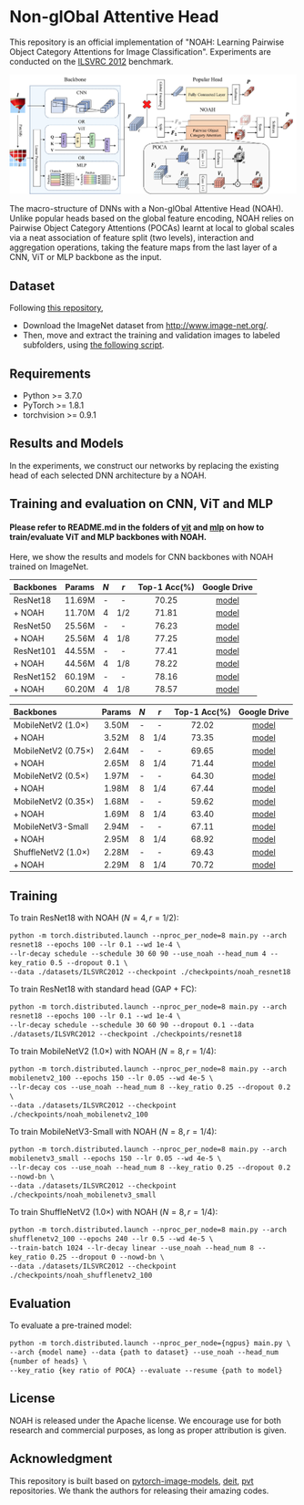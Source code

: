 # Non-glObal Attentive Head

This repository is an official implementation of "NOAH: Learning Pairwise Object Category Attentions for Image Classification". Experiments are conducted on the [ILSVRC 2012](http://www.image-net.org) benchmark.

<p align="center"><img src="fig/Fig_Overall_Architecture.jpg" width="1000" /></p>
The macro-structure of DNNs with a Non-glObal Attentive Head (NOAH). Unlike popular heads based on the global feature encoding, NOAH relies on Pairwise Object Category Attentions (POCAs) learnt at local to global scales via a neat association of feature split (two levels), interaction and aggregation operations, taking the feature maps from the last layer of a CNN, ViT or MLP backbone as the input.

## Dataset

Following [this repository](https://github.com/pytorch/examples/tree/master/imagenet#requirements),

- Download the ImageNet dataset from http://www.image-net.org/.
- Then, move and extract the training and validation images to labeled subfolders, using [the following script](https://github.com/pytorch/examples/blob/main/imagenet/extract_ILSVRC.sh).

## Requirements

- Python >= 3.7.0
- PyTorch >= 1.8.1
- torchvision >= 0.9.1

## Results and Models

In the experiments, we construct our networks by replacing the existing head of each selected DNN architecture by a NOAH.

## Training and evaluation on CNN, ViT and MLP

#### Please refer to README.md in the folders of [vit](vit) and [mlp](mlp) on how to train/evaluate ViT and MLP backbones with NOAH. 

Here, we show the results and models for CNN backbones with NOAH trained on ImageNet. 

| Backbones | Params | $N$ | $r$ | Top-1 Acc(%) | Google Drive                                                                                |
|:--------- |:------:|:---:|:---:|:------------:|:-------------------------------------------------------------------------------------------:|
| ResNet18  | 11.69M | -   | -   | 70.25        | [model](https://drive.google.com/file/d/1K5i2HM4o1wQPyv64GXAkEKSQAOEiOKjJ/view?usp=sharing) |
| + NOAH    | 11.70M | 4   | 1/2 | 71.81        | [model](https://drive.google.com/file/d/1G1FWERwP-bRp7-ykqSk0yfSOKSnkXNPm/view?usp=sharing) |
| ResNet50  | 25.56M | -   | -   | 76.23        | [model](https://drive.google.com/file/d/1c1S174i96QAkeWeX422ydQFFCl0jb92c/view?usp=sharing) |
| + NOAH    | 25.56M | 4   | 1/8 | 77.25        | [model](https://drive.google.com/file/d/1DmPnel6Rai3KLIREwx2eAkyj-YM1gvj2/view?usp=sharing) |
| ResNet101 | 44.55M | -   | -   | 77.41        | [model](https://drive.google.com/file/d/1Ix4YfZU8Cuh6ZJ0NmdtDWI04Hcg_MR7l/view?usp=sharing) |
| + NOAH    | 44.56M | 4   | 1/8 | 78.22        | [model](https://drive.google.com/file/d/1UlL7uOhQOQiqSGg5m1jHBaI7PiN49VTU/view?usp=sharing) |
| ResNet152 | 60.19M | -   | -   | 78.16        | [model](https://drive.google.com/file/d/1y1AUkHRiR-bjiJ-SMA_YIaaiaosvAvCe/view?usp=sharing) |
| + NOAH    | 60.20M | 4   | 1/8 | 78.57        | [model](https://drive.google.com/file/d/15-If0bsZOE8wogItrkbopIh02amuhVio/view?usp=sharing) |

| Backbones           | Params | $N$ | $r$ | Top-1 Acc(%) | Google Drive                                                                                |
|:------------------- |:------:|:---:|:---:|:------------:|:-------------------------------------------------------------------------------------------:|
| MobileNetV2 (1.0×)  | 3.50M  | -   | -   | 72.02        | [model](https://drive.google.com/file/d/1SyV8gB_1wYKa_LhB8yB7eH8vWVVwEzfG/view?usp=sharing) |
| + NOAH              | 3.52M  | 8   | 1/4 | 73.35        | [model](https://drive.google.com/file/d/1npeyGbDtM978vU14aXy1lbrVD7gOrwyp/view?usp=sharing) |
| MobileNetV2 (0.75×) | 2.64M  | -   | -   | 69.65        | [model](https://drive.google.com/file/d/1QsYwEtpeVDOlhqDNsVZBsynVKjZBmcW7/view?usp=sharing) |
| + NOAH              | 2.65M  | 8   | 1/4 | 71.44        | [model](https://drive.google.com/file/d/1xE-f7kEAo9F2Xvqt8N0f4A736mdneHsE/view?usp=sharing) |
| MobileNetV2 (0.5×)  | 1.97M  | -   | -   | 64.30        | [model](https://drive.google.com/file/d/1Cet7BFh5sgAGXrFJ_0LkTJSVLq0aD__0/view?usp=sharing) |
| + NOAH              | 1.98M  | 8   | 1/4 | 67.44        | [model](https://drive.google.com/file/d/1MTJH8_gsS4p4ONRbkl0hOpQXwUWYwlW8/view?usp=sharing) |
| MobileNetV2 (0.35×) | 1.68M  | -   | -   | 59.62        | [model](https://drive.google.com/file/d/1j9ONdi0riX7UM-UqiZLC5sRdtvd6e3it/view?usp=sharing) |
| + NOAH              | 1.69M  | 8   | 1/4 | 63.40        | [model](https://drive.google.com/file/d/1MJmROWDA_xWv6M2-swl16WMa4jYdRxMJ/view?usp=sharing) |
| MobileNetV3-Small   | 2.94M  | -   | -   | 67.11        | [model](https://drive.google.com/file/d/1pnHomFwpOvh935uvxdvKfWo0Nix-nPJH/view?usp=sharing) |
| + NOAH              | 2.95M  | 8   | 1/4 | 68.92        | [model](https://drive.google.com/file/d/1uFOV7Qa_IjY6clW6av0Nj4i0H87evobJ/view?usp=sharing) |
| ShuffleNetV2 (1.0×) | 2.28M  | -   | -   | 69.43        | [model](https://drive.google.com/file/d/1Sa5jkeotyYkL1QXRcxhSLwaJ0Oq8i1O2/view?usp=sharing) |
| + NOAH              | 2.29M  | 8   | 1/4 | 70.72        | [model](https://drive.google.com/file/d/1F1iSWcaqDvLy32pCBnUAHsXvNufudawL/view?usp=sharing) |

## Training

To train ResNet18 with NOAH $(N=4, r=1/2)$:

```shell
python -m torch.distributed.launch --nproc_per_node=8 main.py --arch resnet18 --epochs 100 --lr 0.1 --wd 1e-4 \
--lr-decay schedule --schedule 30 60 90 --use_noah --head_num 4 --key_ratio 0.5 --dropout 0.1 \
--data ./datasets/ILSVRC2012 --checkpoint ./checkpoints/noah_resnet18 
```

To train ResNet18 with standard head (GAP + FC):

```shell
python -m torch.distributed.launch --nproc_per_node=8 main.py --arch resnet18 --epochs 100 --lr 0.1 --wd 1e-4 \
--lr-decay schedule --schedule 30 60 90 --dropout 0.1 --data ./datasets/ILSVRC2012 --checkpoint ./checkpoints/resnet18 
```

To train MobileNetV2 (1.0×) with NOAH $(N=8, r=1/4)$:

```shell
python -m torch.distributed.launch --nproc_per_node=8 main.py --arch mobilenetv2_100 --epochs 150 --lr 0.05 --wd 4e-5 \
--lr-decay cos --use_noah --head_num 8 --key_ratio 0.25 --dropout 0.2 \
--data ./datasets/ILSVRC2012 --checkpoint ./checkpoints/noah_mobilenetv2_100
```

To train MobileNetV3-Small with NOAH $(N=8, r=1/4)$:

```shell
python -m torch.distributed.launch --nproc_per_node=8 main.py --arch mobilenetv3_small --epochs 150 --lr 0.05 --wd 4e-5 \
--lr-decay cos --use_noah --head_num 8 --key_ratio 0.25 --dropout 0.2  --nowd-bn \
--data ./datasets/ILSVRC2012 --checkpoint ./checkpoints/noah_mobilenetv3_small
```

To train ShuffleNetV2 (1.0×) with NOAH $(N=8, r=1/4)$:

```shell
python -m torch.distributed.launch --nproc_per_node=8 main.py --arch shufflenetv2_100 --epochs 240 --lr 0.5 --wd 4e-5 \
--train-batch 1024 --lr-decay linear --use_noah --head_num 8 --key_ratio 0.25 --dropout 0 --nowd-bn \
--data ./datasets/ILSVRC2012 --checkpoint ./checkpoints/noah_shufflenetv2_100
```

## Evaluation

To evaluate a pre-trained model:

```shell
python -m torch.distributed.launch --nproc_per_node={ngpus} main.py \
--arch {model name} --data {path to dataset} --use_noah --head_num {number of heads} \
--key_ratio {key ratio of POCA} --evaluate --resume {path to model}
```

## License

NOAH is released under the Apache license. We encourage use for both research and commercial purposes, as long as proper attribution is given.

## Acknowledgment

This repository is built based on [pytorch-image-models](https://github.com/huggingface/pytorch-image-models), [deit](https://github.com/facebookresearch/deit), [pvt](https://github.com/whai362/PVT) repositories. We thank the authors for releasing their amazing codes.

